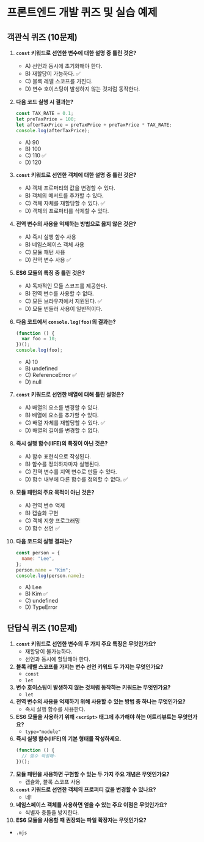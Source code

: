 # 프론트엔드 개발 퀴즈 및 실습 예제

## 객관식 퀴즈 (10문제)

1. **`const` 키워드로 선언한 변수에 대한 설명 중 틀린 것은?**

   - A) 선언과 동시에 초기화해야 한다.
   - B) 재할당이 가능하다. ✅
   - C) 블록 레벨 스코프를 가진다.
   - D) 변수 호이스팅이 발생하지 않는 것처럼 동작한다.

2. **다음 코드 실행 시 결과는?**

   ```js
   const TAX_RATE = 0.1;
   let preTaxPrice = 100;
   let afterTaxPrice = preTaxPrice + preTaxPrice * TAX_RATE;
   console.log(afterTaxPrice);
   ```

   - A) 90
   - B) 100
   - C) 110 ✅
   - D) 120

3. **`const` 키워드로 선언한 객체에 대한 설명 중 틀린 것은?**

   - A) 객체 프로퍼티의 값을 변경할 수 있다.
   - B) 객체의 메서드를 추가할 수 있다.
   - C) 객체 자체를 재할당할 수 있다. ✅
   - D) 객체의 프로퍼티를 삭제할 수 있다.

4. **전역 변수의 사용을 억제하는 방법으로 옳지 않은 것은?**

   - A) 즉시 실행 함수 사용
   - B) 네임스페이스 객체 사용
   - C) 모듈 패턴 사용
   - D) 전역 변수 사용 ✅

5. **ES6 모듈의 특징 중 틀린 것은?**

   - A) 독자적인 모듈 스코프를 제공한다.
   - B) 전역 변수를 사용할 수 없다.
   - C) 모든 브라우저에서 지원된다. ✅
   - D) 모듈 번들러 사용이 일반적이다.

6. **다음 코드에서 `console.log(foo)`의 결과는?**

   ```js
   (function () {
     var foo = 10;
   })();
   console.log(foo);
   ```

   - A) 10
   - B) undefined
   - C) ReferenceError ✅
   - D) null

7. **`const` 키워드로 선언한 배열에 대해 틀린 설명은?**

   - A) 배열의 요소를 변경할 수 있다.
   - B) 배열에 요소를 추가할 수 있다.
   - C) 배열 자체를 재할당할 수 있다. ✅
   - D) 배열의 길이를 변경할 수 없다.

8. **즉시 실행 함수(IIFE)의 특징이 아닌 것은?**

   - A) 함수 표현식으로 작성된다.
   - B) 함수를 정의하자마자 실행된다.
   - C) 전역 변수를 지역 변수로 만들 수 있다.
   - D) 함수 내부에 다른 함수를 정의할 수 없다. ✅

9. **모듈 패턴의 주요 목적이 아닌 것은?**

   - A) 전역 변수 억제
   - B) 캡슐화 구현
   - C) 객체 지향 프로그래밍
   - D) 함수 선언 ✅

10. **다음 코드의 실행 결과는?**
    ```js
    const person = {
      name: "Lee",
    };
    person.name = "Kim";
    console.log(person.name);
    ```
    - A) Lee
    - B) Kim ✅
    - C) undefined
    - D) TypeError

## 단답식 퀴즈 (10문제)

1. **`const` 키워드로 선언한 변수의 두 가지 주요 특징은 무엇인가요?**
   - 재할당이 불가능하다.
   - 선언과 동시에 할당해야 한다.
2. **블록 레벨 스코프를 가지는 변수 선언 키워드 두 가지는 무엇인가요?**
   - `const`
   - `let`
3. **변수 호이스팅이 발생하지 않는 것처럼 동작하는 키워드는 무엇인가요?**
   - `let`
4. **전역 변수의 사용을 억제하기 위해 사용할 수 있는 방법 중 하나는 무엇인가요?**
   - 즉시 실행 함수를 사용한다.
5. **ES6 모듈을 사용하기 위해 `<script>` 태그에 추가해야 하는 어트리뷰트는 무엇인가요?**
   - `type="module"`
6. **즉시 실행 함수(IIFE)의 기본 형태를 작성하세요.**
   ```js
   (function () {
     // 함수 작성해~
   })();
   ```
7. **모듈 패턴을 사용하면 구현할 수 있는 두 가지 주요 개념은 무엇인가요?**
   - 캡슐화, 블록 스코프 사용
8. **`const` 키워드로 선언한 객체의 프로퍼티 값을 변경할 수 있나요?**
   - 네!
9. **네임스페이스 객체를 사용하면 얻을 수 있는 주요 이점은 무엇인가요?**
   - 식별자 충돌을 방지한다.
10. **ES6 모듈을 사용할 때 권장되는 파일 확장자는 무엇인가요?**

- `.mjs`
